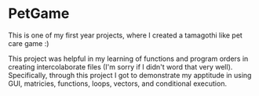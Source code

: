 # PetGame
This is one of my first year projects, where I created a tamagothi like pet care game :)

This project was helpful in my learning of functions and program orders in creating intercolaborate files (I'm sorry if I didn't word that very well).
Specifically, through this project I got to demonstrate my apptitude in using GUI, matricies, functions, loops, vectors, and conditional execution.
